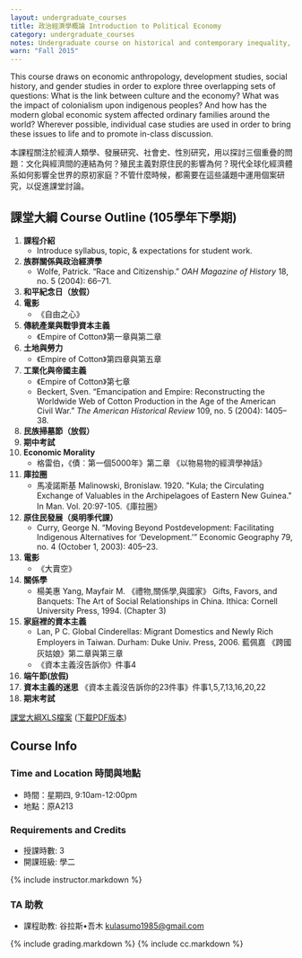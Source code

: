 ```yaml
---
layout: undergraduate_courses
title: 政治經濟學概論 Introduction to Political Economy
category: undergraduate_courses
notes: Undergraduate course on historical and contemporary inequality, focusing on the colonial encounter as well as issues pertaining to class, race, and gender.
warn: "Fall 2015"
---
```


This course draws on economic anthropology, development studies, social history, and gender studies in order to explore three overlapping sets of questions: What is the link between culture and the economy? What was the impact of colonialism upon indigenous peoples? And how has the modern global economic system affected ordinary families around the world? Wherever possible, individual case studies are used in order to bring these issues to life and to promote in-class discussion.

本課程關注於經濟人類學、發展研究、社會史、性別研究，用以探討三個重疊的問題：文化與經濟間的連結為何？殖民主義對原住民的影響為何？現代全球化經濟體系如何影響全世界的原初家庭？不管什麼時候，都需要在這些議題中運用個案研究，以促進課堂討論。

## 課堂大綱 Course Outline (105學年下學期)

1. **課程介紹**    
    * Introduce syllabus, topic, & expectations for student work.
2. **族群關係與政治經濟學**
    * Wolfe, Patrick. “Race and Citizenship.” *OAH Magazine of History* 18, no. 5 (2004): 66–71.
3. **和平紀念日（放假）**
4. **電影**
    * 《自由之心》
5. **傳統產業與戰爭資本主義**
    * 《Empire of Cotton》第一章與第二章
6. **土地與勞力**
    * 《Empire of Cotton》第四章與第五章
7. **工業化與帝國主義**
    * 《Empire of Cotton》第七章
    * Beckert, Sven. “Emancipation and Empire: Reconstructing the Worldwide Web of Cotton Production in the Age of the American Civil War.” *The American Historical Review* 109, no. 5 (2004): 1405–38.
8. **民族掃墓節（放假）**
9. **期中考試**
10. **Economic Morality**
    * 格雷伯，《債︰第一個5000年》第二章 《以物易物的經濟學神話》
11. **庫拉圈**
    * 馬凌諾斯基 Malinowski, Bronislaw. 1920. "Kula; the Circulating Exchange of Valuables in the Archipelagoes of Eastern New Guinea." In Man. Vol. 20:97-105.《庫拉圈》
12. **原住民發展（吳明季代課）**
    * Curry, George N. “Moving Beyond Postdevelopment: Facilitating Indigenous Alternatives for ‘Development.’” Economic Geography 79, no. 4 (October 1, 2003): 405–23.
13. **電影**
    * 《大賣空》
14. **關係學**
    * 楊美惠 Yang, Mayfair M. 《禮物,關係學,與國家》 Gifts, Favors, and Banquets: The Art of Social Relationships in China. Ithica: Cornell University Press, 1994. (Chapter 3)
15. **家庭裡的資本主義**
    * Lan, P C. Global Cinderellas: Migrant Domestics and Newly Rich Employers in Taiwan. Durham: Duke Univ. Press, 2006. 藍佩嘉 《跨國灰姑娘》第二章與第三章
    * 《資本主義沒告訴你》件事4
16. **端午節(放假)**	
17. **資本主義的迷思**
    《資本主義沒告訴你的23件事》件事1,5,7,13,16,20,22
18. **期末考試**


[課堂大綱XLS檔案](https://docs.google.com/spreadsheets/d/1uhmHrMfOyv9KZd0SPce6YuL5wlhGIpzgvaE_TkS3DvU/pubhtml?gid=0&single=true) ([下載PDF版本](https://docs.google.com/spreadsheets/d/1uhmHrMfOyv9KZd0SPce6YuL5wlhGIpzgvaE_TkS3DvU/pub?gid=0&single=true&output=pdf))


## Course Info

### Time and Location 時間與地點
* 時間：星期四, 9:10am-12:00pm
* 地點：原A213

### Requirements and Credits
* 授課時數: 3
* 開課班級: 學二

{% include instructor.markdown %}

### TA 助教
* 課程助教: 谷拉斯•吾木 kulasumo1985@gmail.com

{% include grading.markdown %}
{% include cc.markdown %}